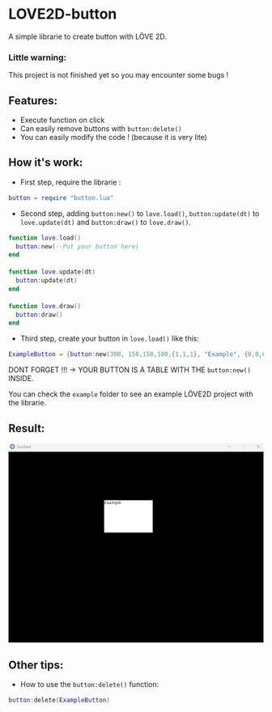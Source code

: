 # LOVE2D-button
A simple librarie to create button with LÖVE 2D.

### Little warning:
This project is not finished yet so you may encounter some bugs !

## Features:
* Execute function on click
* Can easily remove buttons with `button:delete()`
* You can easily modify the code ! (because it is very lite)

## How it's work:
* First step, require the librarie :
```lua
button = require "button.lua"
```

* Second step, adding `button:new()` to `love.load()`, `button:update(dt)` to `love.update(dt)` and `button:draw()` to `love.draw()`.
````lua
function love.load()
  button:new(--Put your button here)
end

function love.update(dt)
  button:update(dt)
end

function love.draw()
  button:draw()
end
````

* Third step, create your button in `love.load()` like this:
````lua
ExampleButton = {button:new(300, 150,150,100,{1,1,1}, "Example", {0,0,0}, function()print("Example")end, false)}
````
DONT FORGET !!! -> YOUR BUTTON IS A TABLE WITH THE `button:new()` INSIDE.

You can check the `example` folder to see an example LÖVE2D project with the librarie.

## Result:

![alt text](example.png)
## Other tips:
* How to use the `button:delete()` function:
````lua
button:delete(ExampleButton)
````
